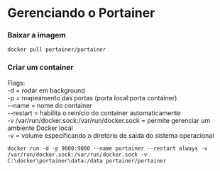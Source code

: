 # Gerenciando o Portainer

### Baixar a imagem
```
docker pull portainer/portainer
```

### Criar um container
Flags:</br>
-d = rodar em background</br>
-p = mapeamento das portas (porta local:porta container)</br>
--name = nome do container</br>
--restart = habilita o reinício do container automaticamente</br>
-v /var/run/docker.sock:/var/run/docker.sock = permite gerenciar um ambiente Docker local</br>
-v = volume especificando o diretório de saída do sistema operacional</br>
```
docker run -d -p 9000:9000 --name portainer --restart always -v /var/run/docker.sock:/var/run/docker.sock -v C:\docker\portainer\data:/data portainer/portainer
```
